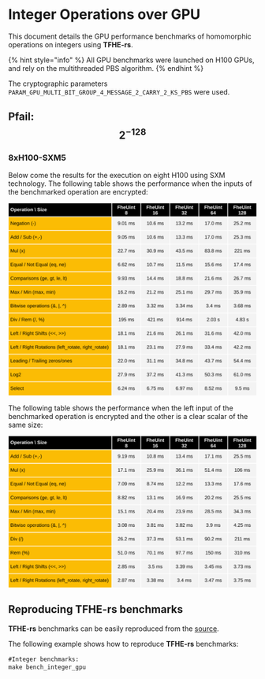 # Integer Operations over GPU

This document details the GPU performance benchmarks of homomorphic operations on integers using **TFHE-rs**.

{% hint style="info" %}
All GPU benchmarks were launched on H100 GPUs, and rely on the multithreaded PBS algorithm.
{% endhint %}

The cryptographic parameters `PARAM_GPU_MULTI_BIT_GROUP_4_MESSAGE_2_CARRY_2_KS_PBS` were used.

## Pfail: $$2^{-128}$$
### 8xH100-SXM5
Below come the results for the execution on eight H100 using SXM technology.
The following table shows the performance when the inputs of the benchmarked operation are encrypted:

![](../../../_static/gpu_integer_benchmark_h100x8_sxm5_multi_bit_tuniform_2m128_ciphertext.svg)

The following table shows the performance when the left input of the benchmarked operation is encrypted and the other is a clear scalar of the same size:

![](../../../_static/gpu_integer_benchmark_h100x8_sxm5_multi_bit_tuniform_2m128_plaintext.svg)

## Reproducing TFHE-rs benchmarks

**TFHE-rs** benchmarks can be easily reproduced from the [source](https://github.com/zama-ai/tfhe-rs).

The following example shows how to reproduce **TFHE-rs** benchmarks:

```shell
#Integer benchmarks:
make bench_integer_gpu
```
